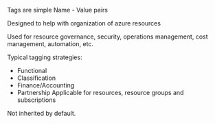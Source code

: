 
Tags are simple Name - Value pairs

Designed to help with organization  of azure resources

Used for resource governance, security, operations management, cost management, automation, etc.

Typical tagging strategies:
- Functional
- Classification
- Finance/Accounting
- Partnership
Applicable for resources, resource groups and subscriptions

Not inherited by default.

